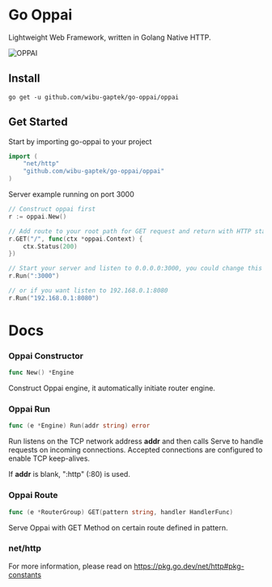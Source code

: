 # Go Oppai

Lightweight Web Framework, written in Golang Native HTTP.

![OPPAI](https://steamuserimages-a.akamaihd.net/ugc/847091252323981832/2D70011394A10CE3D03D1347E1C298FA8F12FBFA/?imw=5000&imh=5000&ima=fit&impolicy=Letterbox&imcolor=#000000&letterbox=false)

## Install

```go get -u github.com/wibu-gaptek/go-oppai/oppai```

## Get Started

Start by importing go-oppai to your project
```go
import (
	"net/http"
	"github.com/wibu-gaptek/go-oppai/oppai"
)
```

Server example running on port 3000
```go
// Construct oppai first
r := oppai.New()

// Add route to your root path for GET request and return with HTTP status 200 OK
r.GET("/", func(ctx *oppai.Context) {
	ctx.Status(200)
})

// Start your server and listen to 0.0.0.0:3000, you could change this with your desired address
r.Run(":3000")

// or if you want listen to 192.168.0.1:8080
r.Run("192.168.0.1:8080")
```

# Docs
### Oppai Constructor
```go
func New() *Engine
```
Construct Oppai engine, it automatically initiate router engine.

### Oppai Run
```go
func (e *Engine) Run(addr string) error
```

Run listens on the TCP network address **addr** and then calls Serve to handle requests on incoming connections. Accepted connections are configured to enable TCP keep-alives.

If **addr** is blank, ":http" (:80) is used. 

### Oppai Route
```go
func (e *RouterGroup) GET(pattern string, handler HandlerFunc)
```

Serve Oppai with GET Method on certain route defined in pattern.

### net/http

For more information, please read on https://pkg.go.dev/net/http#pkg-constants
